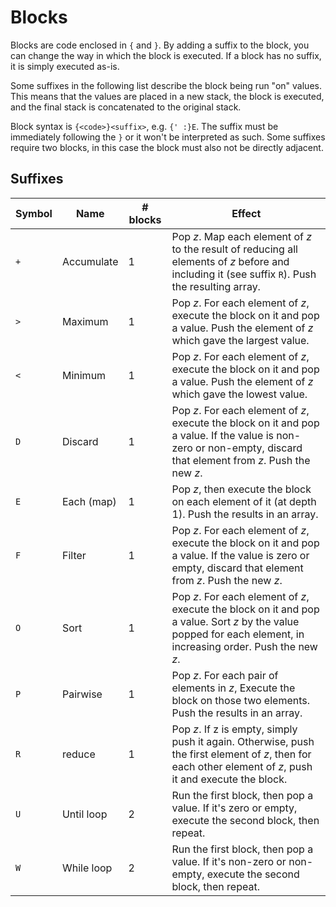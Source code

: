 # Blocks

Blocks are code enclosed in `{` and `}`. By adding a suffix to the block, you can change the way in which the block is executed. If a block has no suffix, it is simply executed as-is.

Some suffixes in the following list describe the block being run "on" values. This means that the values are placed in a new stack, the block is executed, and the final stack is concatenated to the original stack.

Block syntax is `{<code>}<suffix>`, e.g. `{' :}E`. The suffix must be immediately following the `}` or it won't be interpreted as such. Some suffixes require two blocks, in this case the block must also not be directly adjacent.

## Suffixes

Symbol | Name | # blocks | Effect
--- | --- | --- | ---
`+` | Accumulate | 1 | Pop *z*. Map each element of *z* to the result of reducing all elements of *z* before and including it (see suffix `R`). Push the resulting array.
`>` | Maximum | 1 | Pop *z*. For each element of *z*, execute the block on it and pop a value. Push the element of *z* which gave the largest value.
`<` | Minimum | 1 | Pop *z*. For each element of *z*, execute the block on it and pop a value. Push the element of *z* which gave the lowest value.
`D` | Discard | 1 | Pop *z*. For each element of *z*, execute the block on it and pop a value. If the value is non-zero or non-empty, discard that element from *z*. Push the new *z*.
`E` | Each (map) |  1 | Pop *z*, then execute the block on each element of it (at depth 1). Push the results in an array.
`F` | Filter | 1 | Pop *z*. For each element of *z*, execute the block on it and pop a value. If the value is zero or empty, discard that element from *z*. Push the new *z*.
`O` | Sort | 1 | Pop *z*. For each element of *z*, execute the block on it and pop a value. Sort *z* by the value popped for each element, in increasing order. Push the new *z*.
`P` | Pairwise | 1 | Pop *z*. For each pair of elements in *z*, Execute the block on those two elements. Push the results in an array.
`R` | reduce | 1 | Pop *z*. If z is empty, simply push it again. Otherwise, push the first element of *z*, then for each other element of *z*, push it and execute the block.
`U` | Until loop | 2 | Run the first block, then pop a value. If it's zero or empty, execute the second block, then repeat.
`W` | While loop | 2 | Run the first block, then pop a value. If it's non-zero or non-empty, execute the second block, then repeat.



